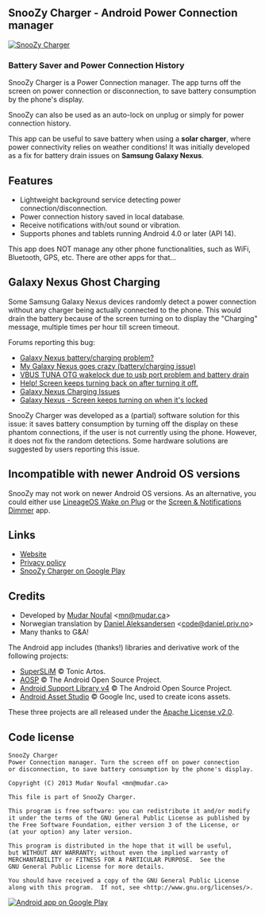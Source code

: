 ## SnooZy Charger - Android Power Connection manager

[![SnooZy Charger][img_github]][link_snoozy_playstore]

### Battery Saver and Power Connection History

SnooZy Charger is a Power Connection manager. The app turns off the screen on power connection or disconnection, to save battery consumption by the phone's display. 

SnooZy can also be used as an auto-lock on unplug or simply for power connection history. 

This app can be useful to save battery when using a **solar charger**, where power connectivity relies on weather conditions! It was initially developed as a fix for battery drain issues on **Samsung Galaxy Nexus**.

## Features
* Lightweight background service detecting power connection/disconnection.
* Power connection history saved in local database.
* Receive notifications with/out sound or vibration.
* Supports phones and tablets running Android 4.0 or later (API 14).

This app does NOT manage any other phone functionalities, such as WiFi, Bluetooth, GPS, etc. There are other apps for that…

## Galaxy Nexus Ghost Charging
Some Samsung Galaxy Nexus devices randomly detect a power connection without any charger being actually connected to the phone. This would drain the battery because of the screen turning on to display the "Charging" message, multiple times per hour till screen timeout.

Forums reporting this bug:

* [Galaxy Nexus battery/charging problem?][link_forum_6]
* [My Galaxy Nexus goes crazy (battery/charging issue)][link_forum_1]
* [VBUS TUNA OTG wakelock due to usb port problem and battery drain][link_forum_4]
* [Help! Screen keeps turning back on after turning it off. ][link_forum_5]
* [Galaxy Nexus Charging Issues][link_forum_2]
* [Galaxy Nexus - Screen keeps turning on when it's locked][link_forum_3]

SnooZy Charger was developed as a (partial) software solution for this issue: it saves battery consumption by turning off the display on these phantom connections, if the user is not currently using the phone. However, it does not fix the random detections. Some hardware solutions are suggested by users reporting this issue.

## Incompatible with newer Android OS versions
SnooZy may not work on newer Android OS versions. As an alternative, you could either use [LineageOS Wake on Plug](https://review.lineageos.org/c/LineageOS/android_packages_apps_Settings/+/336049/6) or the [Screen & Notifications Dimmer](https://play.google.com/store/apps/details?id=com.github.ericytsang.screenfilter.app.android) app.

## Links

* [Website][link_snoozy_website]
* [Privacy policy][link_snoozy_privacy]
* [SnooZy Charger on Google Play][link_snoozy_playstore]

## Credits

* Developed by [Mudar Noufal][link_mudar_ca] &lt;<mn@mudar.ca>&gt;
* Norwegian translation by [Daniel Aleksandersen][link_aeyoun] &lt;<code@daniel.priv.no>&gt;
* Many thanks to G&A!

The Android app includes (thanks!) libraries and derivative work of the following projects:

* [SuperSLiM][link_lib_superslim] &copy; Tonic Artos.
* [AOSP][link_lib_aosp] &copy; The Android Open Source Project.
* [Android Support Library v4][link_lib_supportv4] &copy; The Android Open Source Project.
* [Android Asset Studio][link_lib_ui_utils] &copy; Google Inc, used to create icons assets.

These three projects are all released under the [Apache License v2.0][link_apache].

## Code license

    SnooZy Charger
    Power Connection manager. Turn the screen off on power connection
    or disconnection, to save battery consumption by the phone's display.

    Copyright (C) 2013 Mudar Noufal <mn@mudar.ca>

    This file is part of SnooZy Charger.

    This program is free software: you can redistribute it and/or modify
    it under the terms of the GNU General Public License as published by
    the Free Software Foundation, either version 3 of the License, or
    (at your option) any later version.

    This program is distributed in the hope that it will be useful,
    but WITHOUT ANY WARRANTY; without even the implied warranty of
    MERCHANTABILITY or FITNESS FOR A PARTICULAR PURPOSE.  See the
    GNU General Public License for more details.

    You should have received a copy of the GNU General Public License
    along with this program.  If not, see <http://www.gnu.org/licenses/>.

[![Android app on Google Play][img_devices]][link_snoozy_playstore]

[link_snoozy_playstore]: http://play.google.com/store/apps/details?id=ca.mudar.snoozy
[img_github]: http://snoozy.mudar.ca/images/snoozy-github.png
[link_snoozy_website]: http://snoozy.mudar.ca/
[link_snoozy_privacy]: http://snoozy.mudar.ca/privacy.html
[link_mudar_ca]: http://www.mudar.ca/
[link_aeyoun]: https://github.com/Aeyoun
[link_gpl]: http://www.gnu.org/licenses/gpl.html
[img_devices]: http://snoozy.mudar.ca/images/snoozy-devices.png
[img_playstore_badge]: http://snoozy.mudar.ca/images/en_app_rgb_wo_60.png
[link_lib_superslim]: http://github.com/TonicArtos/SuperSLiM
[link_lib_aosp]: http://source.android.com/
[link_lib_supportv4]: http://developer.android.com/tools/support-library/
[link_lib_ui_utils]: http://code.google.com/p/android-ui-utils/
[link_apache]: http://www.apache.org/licenses/LICENSE-2.0

[link_forum_1]: http://forum.xda-developers.com/showthread.php?t=1427539
[link_forum_2]: http://code.google.com/p/android/issues/detail?id=23789
[link_forum_3]: http://productforums.google.com/d/topic/mobile/PA5JZH-Oj4o/discussion
[link_forum_4]: http://forum.xda-developers.com/showthread.php?t=2157431
[link_forum_5]: http://forum.xda-developers.com/showthread.php?t=2328444
[link_forum_6]: http://forum.xda-developers.com/showthread.php?t=1757178
